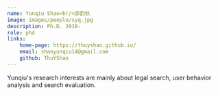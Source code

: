 ```yaml
---
name: Yunqiu Shao<br/>邵韵秋
image: images/people/syq.jpg
description: Ph.D. 2018- 
role: phd 
links: 
    home-page: https://thuyshao.github.io/ 
    email: shaoyunqiu14@gmail.com 
    github: ThuYShao
---
```


Yunqiu's research interests are mainly about legal search, user behavior analysis and search evaluation.